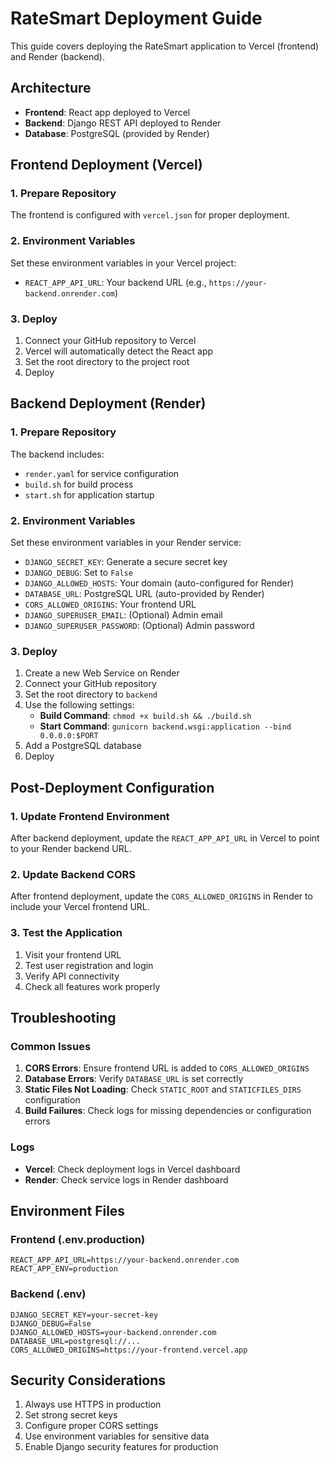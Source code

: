 # RateSmart Deployment Guide

This guide covers deploying the RateSmart application to Vercel (frontend) and Render (backend).

## Architecture

- **Frontend**: React app deployed to Vercel
- **Backend**: Django REST API deployed to Render
- **Database**: PostgreSQL (provided by Render)

## Frontend Deployment (Vercel)

### 1. Prepare Repository
The frontend is configured with `vercel.json` for proper deployment.

### 2. Environment Variables
Set these environment variables in your Vercel project:
- `REACT_APP_API_URL`: Your backend URL (e.g., `https://your-backend.onrender.com`)

### 3. Deploy
1. Connect your GitHub repository to Vercel
2. Vercel will automatically detect the React app
3. Set the root directory to the project root
4. Deploy

## Backend Deployment (Render)

### 1. Prepare Repository
The backend includes:
- `render.yaml` for service configuration
- `build.sh` for build process
- `start.sh` for application startup

### 2. Environment Variables
Set these environment variables in your Render service:
- `DJANGO_SECRET_KEY`: Generate a secure secret key
- `DJANGO_DEBUG`: Set to `False`
- `DJANGO_ALLOWED_HOSTS`: Your domain (auto-configured for Render)
- `DATABASE_URL`: PostgreSQL URL (auto-provided by Render)
- `CORS_ALLOWED_ORIGINS`: Your frontend URL
- `DJANGO_SUPERUSER_EMAIL`: (Optional) Admin email
- `DJANGO_SUPERUSER_PASSWORD`: (Optional) Admin password

### 3. Deploy
1. Create a new Web Service on Render
2. Connect your GitHub repository
3. Set the root directory to `backend`
4. Use the following settings:
   - **Build Command**: `chmod +x build.sh && ./build.sh`
   - **Start Command**: `gunicorn backend.wsgi:application --bind 0.0.0.0:$PORT`
5. Add a PostgreSQL database
6. Deploy

## Post-Deployment Configuration

### 1. Update Frontend Environment
After backend deployment, update the `REACT_APP_API_URL` in Vercel to point to your Render backend URL.

### 2. Update Backend CORS
After frontend deployment, update the `CORS_ALLOWED_ORIGINS` in Render to include your Vercel frontend URL.

### 3. Test the Application
1. Visit your frontend URL
2. Test user registration and login
3. Verify API connectivity
4. Check all features work properly

## Troubleshooting

### Common Issues

1. **CORS Errors**: Ensure frontend URL is added to `CORS_ALLOWED_ORIGINS`
2. **Database Errors**: Verify `DATABASE_URL` is set correctly
3. **Static Files Not Loading**: Check `STATIC_ROOT` and `STATICFILES_DIRS` configuration
4. **Build Failures**: Check logs for missing dependencies or configuration errors

### Logs
- **Vercel**: Check deployment logs in Vercel dashboard
- **Render**: Check service logs in Render dashboard

## Environment Files

### Frontend (.env.production)
```
REACT_APP_API_URL=https://your-backend.onrender.com
REACT_APP_ENV=production
```

### Backend (.env)
```
DJANGO_SECRET_KEY=your-secret-key
DJANGO_DEBUG=False
DJANGO_ALLOWED_HOSTS=your-backend.onrender.com
DATABASE_URL=postgresql://...
CORS_ALLOWED_ORIGINS=https://your-frontend.vercel.app
```

## Security Considerations

1. Always use HTTPS in production
2. Set strong secret keys
3. Configure proper CORS settings
4. Use environment variables for sensitive data
5. Enable Django security features for production